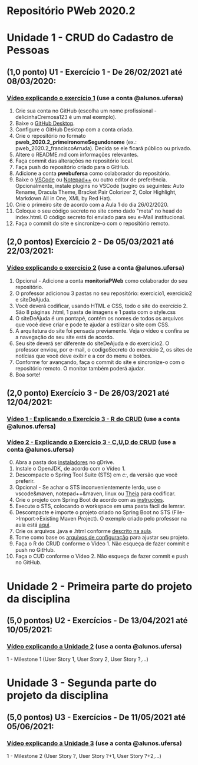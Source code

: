# Repositório PWeb 2020.2

# Unidade 1 - CRUD do Cadastro de Pessoas
## (1,0 ponto) U1 - Exercício 1 - De 26/02/2021 até 08/03/2020:
### [Vídeo explicando o exercício 1](https://drive.google.com/file/d/177qYyERrz854K49x97Y9arLVTyPMPgU6/view?usp=sharing) (use a conta @alunos.ufersa)
1. Crie sua conta no GitHub (escolha um nome profissional - delicinhaCremosa123 é um mal exemplo).
2. Baixe o [GitHub Desktop](https://desktop.github.com/).
3. Configure o GitHub Desktop com a conta criada.
4. Crie o repositório no formato **pweb_2020.2_primeironomeSegundonome** (ex.: pweb_2020.2_franciscoArruda). Decida se ele ficará público ou privado.
5. Altere o README.md com informações relevantes.
6. Faça commit das alterações no repositório local.
6. Faça push do repositório criado para o GitHub.
7. Adicione a conta **pwebufersa** como colaborador do repositório.
8. Baixe o [VSCode](https://code.visualstudio.com/) ou [Notepad++](https://notepad-plus-plus.org/downloads/) ou outro editor de preferência. Opcionalmente, instale plugins no VSCode (sugiro os seguintes: Auto Rename, Dracula Theme, Bracket Pair Colorizer 2, Color Highlight, Markdown All in One, XML by Red Hat).
9. Crie o primeiro site de acordo com a Aula 1 do dia 26/02/2020.
10. Coloque o seu código secreto no site como dado "meta" no head do index.html. O código secreto foi enviado para seu e-Mail institucional.
11. Faça o commit do site e sincronize-o com o repositório remoto.


## (2,0 pontos) Exercício 2 - De 05/03/2021 até 22/03/2021:
### [Vídeo explicando o exercício 2](https://drive.google.com/file/d/1xhuvD5pK-Aa0L3l00svK3x6H4T-Br1V9/view?usp=sharing) (use a conta @alunos.ufersa)
1. Opcional - Adicione a conta **monitoriaPWeb** como colaborador do seu repositório.
2. O professor adicionou 3 pastas no seu repositório: exercicio1, exercicio2 e siteDeAjuda.
3. Você deverá codificar, usando HTML e CSS, todo o site do exercício 2. São 8 páginas .html, 1 pasta de imagens e 1 pasta com o style.css
4. O siteDeAjuda é um pontapé, contém os nomes de todos os arquivos que você deve criar e pode te ajudar a estilizar o site com CSS.
5. A arquitetura do site foi pensada previamente. Veja o vídeo e confira se a navegação do seu site está de acordo.
6. Seu site deverá ser diferente do siteDeAjuda e do exercicio2. O professor enviou, por e-mail, o codigoSecreto do exercício 2, os sites de notícias que você deve exibir e a cor do menu e botões.
7. Conforme for avançando, faça o commit do site e sincronize-o com o repositório remoto. O monitor também poderá ajudar.
8. Boa sorte!

## (2,0 ponto) Exercício 3 -  De 26/03/2021 até 12/04/2021:
### [Vídeo 1 - Explicando o Exercício 3 - R do CRUD](https://drive.google.com/file/d/1s0j2dqfTjcpiWqMlyD0KhSJJy4AV0g9p/view?usp=sharing) (use a conta @alunos.ufersa)
### [Vídeo 2 - Explicando o Exercício 3 - C,U,D do CRUD](#) (use a conta @alunos.ufersa)
0. Abra a pasta dos [instaladores](https://drive.google.com/drive/u/0/folders/1FMudNBdd-nMnYUmd7H1fZkAFrUE7st9S) no gDrive.
1. Instale o OpenJDK, de acordo com o Vídeo 1.
2. Descompacte o Spring Tool Suite (STS) em _c:_, da versão que você preferir.
3. Opcional - Se achar o STS inconvenientemente lerdo, use o vscode&maven, notepad++&maven, linux ou [Theia](https://theia-ide.org/) para codificar.
4. Crie o projeto com Spring Boot de acordo com as [instruções](https://drive.google.com/file/d/1NCQrlFdPr0BmrZj4S2fqjGnRA5K7IeAi/view?usp=sharing).
5. Execute o STS, colocando o workspace em uma pasta fácil de lemrar.
6. Descompacte e importe o projeto criado no Spring Boot no STS (File->Import->Existing Maven Project). O exemplo criado pelo professor na aula está [aqui](https://drive.google.com/file/d/1NoicZ2x2LIoLsX3aDEvuvqIzOSX5DIPO/view?usp=sharing).
7. Crie os arquivos .java e .html conforme [descrito na aula](https://drive.google.com/file/d/1-zUxMx21DvQ3JozxXpckyBYcuFUnUk9W/view?usp=sharing).
8. Tome como base os [arquivos de configuração](https://drive.google.com/drive/folders/1LFCuowEnEkjHlN-oT-Y6UHLzHb9UK9Mk?usp=sharing) para ajustar seu projeto.
9. Faça o R do CRUD conforme o Vídeo 1. Não esqueça de fazer commit e push no GitHub.
10. Faça o CUD conforme o Vídeo 2. Não esqueça de fazer commit e push no GitHub.


# Unidade 2 - Primeira parte do projeto da disciplina
## (5,0 pontos) U2 - Exercícios -  De 13/04/2021 até 10/05/2021:
### [Vídeo explicando a Unidade 2](#) (use a conta @alunos.ufersa)
1 - Milestone 1 (User Story 1, User Story 2, User Story ?,...)


# Unidade 3 - Segunda parte do projeto da disciplina
## (5,0 pontos) U3 - Exercícios -  De 11/05/2021 até 05/06/2021:
### [Vídeo explicando a Unidade 3](#) (use a conta @alunos.ufersa)
1 - Milestone 2 (User Story ?, User Story ?+1, User Story ?+2,...)
